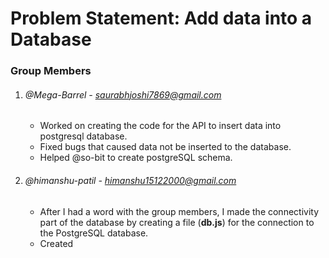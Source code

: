# Problem Statement: Add data into a Database
### Group Members

1. ###### @Mega-Barrel - saurabhjoshi7869@gmail.com
    - Worked on creating the code for the API to insert data into postgresql database.
    - Fixed bugs that caused data not be inserted to the database.
    - Helped @so-bit to create postgreSQL schema.
2. ###### @himanshu-patil - himanshu15122000@gmail.com 
   - After I had a word with the group members, I made the connectivity part of the database by creating a file (**db.js**) for the connection to the PostgreSQL database.
   - Created 